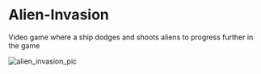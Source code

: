 # Alien-Invasion
Video game where a ship dodges and shoots aliens to progress further in the game


![alien_invasion_pic](https://github.com/harrisonholsinger10/Alien-Invasion/assets/115578965/5d9d470a-22ed-4bd2-9fea-3e6d8b7523aa)
